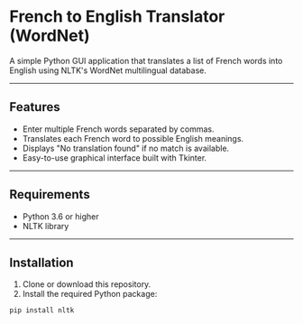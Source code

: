 # French to English Translator (WordNet)

A simple Python GUI application that translates a list of French words into English using NLTK's WordNet multilingual database.

---

## Features

- Enter multiple French words separated by commas.
- Translates each French word to possible English meanings.
- Displays "No translation found" if no match is available.
- Easy-to-use graphical interface built with Tkinter.

---

## Requirements

- Python 3.6 or higher
- NLTK library

---

## Installation

1. Clone or download this repository.
2. Install the required Python package:

```bash
pip install nltk
